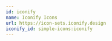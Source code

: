 ```yaml
---
id: iconify
name: Iconify Icons
url: https://icon-sets.iconify.design
iconify_id: simple-icons:iconify
---
```


